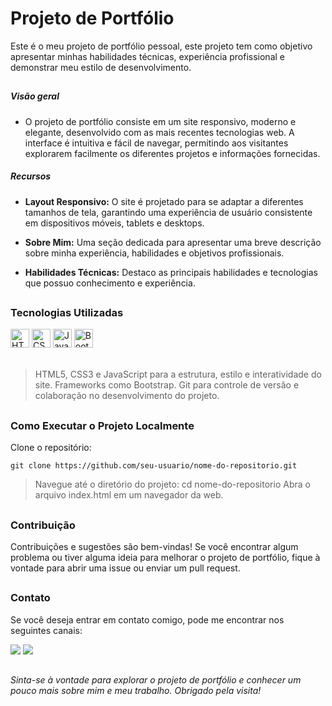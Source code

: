 # Projeto de Portfólio

Este é o meu projeto de portfólio pessoal, este projeto tem como objetivo apresentar minhas habilidades técnicas, experiência profissional e demonstrar meu estilo de desenvolvimento.

##
##### Visão geral
* O projeto de portfólio consiste em um site responsivo, moderno e elegante, desenvolvido com as mais recentes tecnologias web. A interface é intuitiva e fácil de navegar, permitindo aos visitantes explorarem facilmente os diferentes projetos e informações fornecidas.

##### Recursos
* **Layout Responsivo:** O site é projetado para se adaptar a diferentes tamanhos de tela, garantindo uma experiência de usuário consistente em dispositivos móveis, tablets e desktops.

* **Sobre Mim:** Uma seção dedicada para apresentar uma breve descrição sobre minha experiência, habilidades e objetivos profissionais.

* **Habilidades Técnicas:** Destaco as principais habilidades e tecnologias que possuo conhecimento e experiência.

##

### Tecnologias Utilizadas

<div>
    <img height="30em" alt="HTML5" src="https://img.shields.io/badge/HTML5-E34F26?style=for-the-badge&logo=html5&logoColor=white"> 
    <img height="30em" alt="CSS3" src="https://img.shields.io/badge/CSS3-1572B6?style=for-the-badge&logo=css3&logoColor=white"> 
    <img height="30em" alt="JavaScript" src="https://img.shields.io/badge/JavaScript-F7DF1E?style=for-the-badge&logo=javascript&logoColor=black">
    <img height="30em" alt="Bootstrap" src="https://img.shields.io/badge/Bootstrap-563D7C?style=for-the-badge&logo=bootstrap&logoColor=white">    

</div>
<br>

>HTML5, CSS3 e JavaScript para a estrutura, estilo e interatividade do site.
Frameworks como Bootstrap.
>Git para controle de versão e colaboração no desenvolvimento do projeto.

##

### Como Executar o Projeto Localmente

Clone o repositório: 

```
git clone https://github.com/seu-usuario/nome-do-repositorio.git
```
> Navegue até o diretório do projeto: cd nome-do-repositorio
Abra o arquivo index.html em um navegador da web.
##
### Contribuição
Contribuições e sugestões são bem-vindas! Se você encontrar algum problema ou tiver alguma ideia para melhorar o projeto de portfólio, fique à vontade para abrir uma issue ou enviar um pull request.
##
### Contato
Se você deseja entrar em contato comigo, pode me encontrar nos seguintes canais:

<div>
    <a href="https://www.linkedin.com/in/marciiosouza/"> <img src="https://img.shields.io/badge/LinkedIn-0077B5?style=for-the-badge&logo=linkedin&logoColor=white"></a>
    <a href="https://www.marciosouza.net.br"> <img src="https://img.shields.io/badge/Google_chrome-4285F4?style=for-the-badge&logo=Google-chrome&logoColor=white"></a>
      
</div>


##

###### Sinta-se à vontade para explorar o projeto de portfólio e conhecer um pouco mais sobre mim e meu trabalho. Obrigado pela visita!
